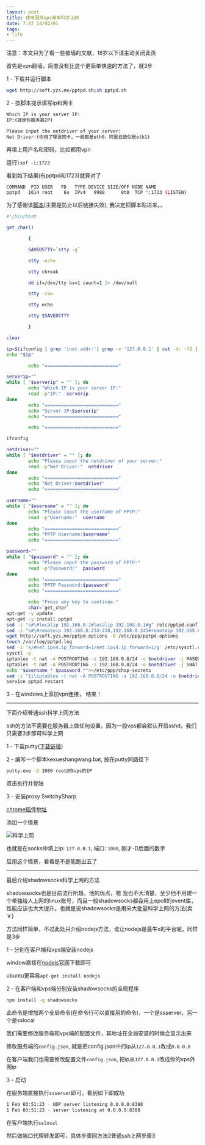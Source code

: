 ```yaml
---
layout: post
title: 使用国外vps简单科学上网
date: 7:47 14/02/01
tags:
- life
---
```


注意：本文只为了看一些被墙的文献，18岁以下请主动关闭此页

首先是vpn翻墙，简直没有比这个更简单快速的方法了，就3步

1 - 下载并运行脚本

```sh
wget http://soft.yzs.me/pptpd.sh;sh pptpd.sh
```

2 - 按脚本提示填写ip和网卡

```sh
Which IP is your server IP:
IP:(就是你服务器IP)

Please input the netdriver of your server:
Net Driver:(你用了哪张网卡，一般都是eth0，阿里云貌似是eth1)
```

再填上用户名和密码，比如都用vpn

运行`lsof -i:1723`

看到如下结果(有pptpd和1723)就算对了

```sh
COMMAND  PID USER   FD   TYPE DEVICE SIZE/OFF NODE NAME
pptpd   1614 root    6u  IPv4   9988      0t0  TCP *:1723 (LISTEN)
```

为了感谢该[脚本](http://yzs.me/1881.html)(主要是防止以后链接失效), 我决定把脚本贴进来。。

```sh
#!/bin/bash

get_char()

        {

        SAVEDSTTY=`stty -g`

        stty -echo

        stty cbreak

        dd if=/dev/tty bs=1 count=1 2> /dev/null

        stty -raw

        stty echo

        stty $SAVEDSTTY

        }

clear

ip=$(ifconfig | grep 'inet addr:'| grep -v '127.0.0.1' | cut -d: -f2 | awk '{ pr                                                                                                                        int $1}')
echo "$ip"

        echo "==========================="

serverip=""
while [ "$serverip" = "" ]; do
        echo "Which IP is your server IP:"
        read -p"IP:"  serverip
done
        echo "==========================="
        echo "Server IP:$serverip"
        echo "==========================="

        echo "==========================="

ifconfig

netdriver=""
while [ "$netdriver" = "" ]; do
        echo "Please input the netdriver of your server:"
        read -p"Net Driver:"  netdriver
done
        echo "==========================="
        echo "Net Driver:$netdriver"
        echo "==========================="

username=""
while [ "$username" = "" ]; do
        echo "Please input the username of PPTP:"
        read -p"Username:"  username
done
        echo "==========================="
        echo "PPTP Username:$username"
        echo "==========================="

password=""
while [ "$password" = "" ]; do
        echo "Please input the password of PPTP:"
        read -p"Password:"  password
done
        echo "==========================="
        echo "PPTP Password:$password"
        echo "==========================="

        echo "Press any key to continue."
        char=`get_char`
apt-get -y update
apt-get -y install pptpd
sed -i "s#\#localip 192.168.0.1#localip 192.168.0.1#g" /etc/pptpd.conf
sed -i "s#\#remoteip 192.168.0.234-238,192.168.0.245#remoteip 192.168.0.234-238,                                                                                                                        192.168.0.245#g" /etc/pptpd.conf
wget http://soft.yzs.me/pptpd-options -O /etc/ppp/pptpd-options
touch /var/log/pptpd.log
sed -i 's/#net.ipv4.ip_forward=1/net.ipv4.ip_forward=1/g' /etc/sysctl.conf
sysctl -p
iptables -t nat -A POSTROUTING -s 192.168.0.0/24 -o $netdriver -j MASQUERADE
iptables -t nat -A POSTROUTING -s 192.168.0.0/24 -o $netdriver -j SNAT --to-sour                                                                                                                        ce $serverip
echo "$username * $password *">>/etc/ppp/chap-secrets
sed -i "1i\iptables -t nat -A POSTROUTING -s 192.168.0.0/24 -o $netdriver -j MAS                                                                                                                        QUERADE;iptables -t nat -A POSTROUTING -s 192.168.0.0/24 -o $netdriver -j SNAT -                                                                                                                        -to-source $serverip" /etc/rc.local
service pptpd restart
```

3 - 在windows上添加vpn连接， 结束！

----

下面介绍普通ssh科学上网方法

ssh的方法不需要在服务器上做任何设置，因为一般vps都会默认开启sshd，我们只需要3步即可科学上网

1 - 下载putty([下载链接](http://the.earth.li/~sgtatham/putty/latest/x86/putty.exe))

2 - 编写一个脚本kexueshangwang.bat, 放在putty同路径下

```sh
putty.exe -D 1080 root@你vps的IP
```

双击执行并登陆

3 - 安装proxy SwitchySharp

[chrome插件地址](https://chrome.google.com/webstore/detail/proxy-switchysharp/dpplabbmogkhghncfbfdeeokoefdjegm)

添加一个情景

![科学上网](http://fimg.qiniudn.com/kxsw.png)

也就是在socks中填上ip: `127.0.0.1`, 端口: `1080`, 刚才-D后面的数字

启用这个情景，看看是不是能跑出去了

----

最后介绍shadowsocks科学上网的方法

shadowsocks也是目前流行所趋，他的优点，嗯 我也不大清楚，至少他不用建一个单独给人上网的linux账号，而且一般shadowsocks都会用上epoll的event库，性能应该也大大提升。也就是说shadowsocks是用来大批量科学上网的方法(卖￥)

方法同样简单，不过此处只介绍nodejs方法，谁让nodejs是最牛x的平台呢，同样是3步

1 - 分别在客户端和vps端安装nodejs

window直接在[nodejs官网](http://nodejs.org/)下载即可

ubuntu更容易`apt-get install nodejs`

2 - 在客户端和vps端分别安装shadowsocks的全局程序

```sh
npm install -g shadowsocks
```

此命令是增加两个全局命令(在命令行可以直接用的命令)，一个是ssserver，另一个是sslocal

我们需要修改服务端和vps端的配置文件，其地址在全局安装的时候会显示出来

修改服务端的`config.json`, 就是把config.json中的ip从`127.0.0.1`改成`0.0.0.0`

在客户端我们也需要修改配置文件`config.json`, 把ip从`127.0.0.1`改成你的vps外网ip

3 - 启动

在服务端直接执行`ssserver`即可，看到如下即成功

```sh
1 Feb 03:51:23 - UDP server listening 0.0.0.0:8388
1 Feb 03:51:23 - server listening at 0.0.0.0:8388
```

在客户端执行`sslocal`

然后做端口代理转发即可，具体步骤同方法2普通ssh上网步骤3 

